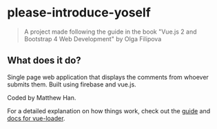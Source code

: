 # please-introduce-yoself

> A project made following the guide in the book \"Vue.js 2 and Bootstrap 4 Web Development\" by Olga Filipova

## What does it do?

Single page web application that displays the comments from whoever submits them. Built using firebase and vue.js.

Coded by Matthew Han.

For a detailed explanation on how things work, check out the [guide](http://vuejs-templates.github.io/webpack/) and [docs for vue-loader](http://vuejs.github.io/vue-loader).

